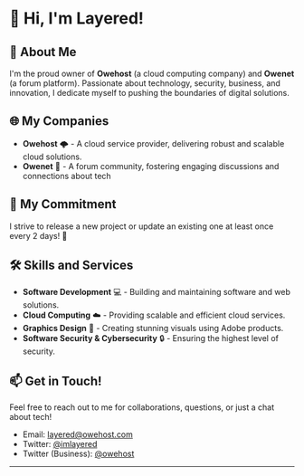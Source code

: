 # 👋 Hi, I'm Layered!

## 🚀 About Me
I'm the proud owner of **Owehost** (a cloud computing company) and **Owenet** (a forum platform). Passionate about technology, security, business, and innovation, I dedicate myself to pushing the boundaries of digital solutions.

## 🌐 My Companies
- **Owehost** 🌩️ - A cloud service provider, delivering robust and scalable cloud solutions.
- **Owenet** 💬 - A  forum community, fostering engaging discussions and connections about tech 

## 🔄 My Commitment
I strive to release a new project or update an existing one at least once every 2 days! 📆

## 🛠️ Skills and Services
- **Software Development** 💻 - Building and maintaining software and web solutions.
- **Cloud Computing** ☁️ - Providing scalable and efficient cloud services.
- **Graphics Design** 🎨 - Creating stunning visuals using Adobe products.
- **Software Security & Cybersecurity** 🔒 - Ensuring the highest level of security.

## 📫 Get in Touch!
Feel free to reach out to me for collaborations, questions, or just a chat about tech!

- Email: [layered@owehost.com](mailto:layered@owehost.com)
- Twitter: [@imlayered](https://twitter.com/imlayered)
- Twitter (Business): [@owehost](https://twitter.com/owehost)
---


